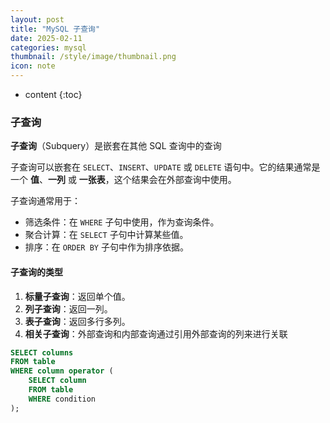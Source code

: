 ```yaml
---
layout: post
title: "MySQL 子查询"
date: 2025-02-11
categories: mysql
thumbnail: /style/image/thumbnail.png
icon: note
---
```


* content
{:toc}
### 子查询

**子查询**（Subquery）是嵌套在其他 SQL 查询中的查询

子查询可以嵌套在 `SELECT`、`INSERT`、`UPDATE` 或 `DELETE` 语句中。它的结果通常是一个 **值**、**一列** 或 **一张表**，这个结果会在外部查询中使用。

子查询通常用于：

- 筛选条件：在 `WHERE` 子句中使用，作为查询条件。
- 聚合计算：在 `SELECT` 子句中计算某些值。
- 排序：在 `ORDER BY` 子句中作为排序依据。

#### **子查询的类型**

1. **标量子查询**：返回单个值。
2. **列子查询**：返回一列。
3. **表子查询**：返回多行多列。
4. **相关子查询**：外部查询和内部查询通过引用外部查询的列来进行关联

```sql
SELECT columns
FROM table
WHERE column operator (
    SELECT column
    FROM table
    WHERE condition
);

```

